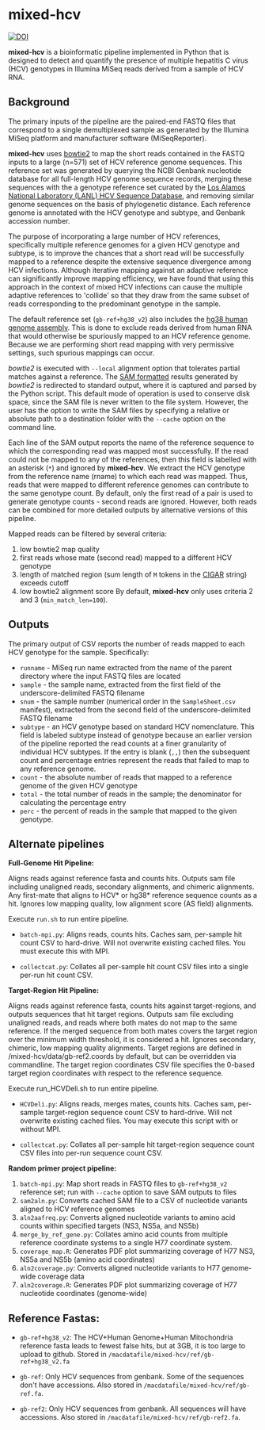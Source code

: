 mixed-hcv
=========
[![DOI](https://zenodo.org/badge/29322913.svg)](https://zenodo.org/badge/latestdoi/29322913)

**mixed-hcv** is a bioinformatic pipeline implemented in Python that is designed to detect and quantify the presence of multiple hepatitis C virus (HCV) genotypes in Illumina MiSeq reads derived from a sample of HCV RNA.

## Background
The primary inputs of the pipeline are the paired-end FASTQ files that correspond to a single demultiplexed sample as generated by the Illumina MiSeq platform and manufacturer software (MiSeqReporter).

**mixed-hcv** uses [bowtie2](http://bowtie-bio.sourceforge.net/bowtie2) to map the short reads contained in the FASTQ inputs to a large (n=571) set of HCV reference genome sequences.  This reference set was generated by querying the NCBI Genbank nucleotide database for all full-length HCV genome sequence records, merging these sequences with the a genotype reference set curated by the [Los Alamos National Laboratory (LANL) HCV Sequence Database](http://hcv.lanl.gov), and removing similar genome sequences on the basis of phylogenetic distance.  Each reference genome is annotated with the HCV genotype and subtype, and Genbank accession number.  

The purpose of incorporating a large number of HCV references, specifically multiple reference genomes for a given HCV genotype and subtype, is to improve the chances that a short read will be successfully mapped to a reference despite the extensive sequence divergence among HCV infections.  Although iterative mapping against an adaptive reference can significantly improve mapping efficiency, we have found that using this approach in the context of mixed HCV infections can cause the multiple adaptive references to 'collide' so that they draw from the same subset of reads corresponding to the predominant genotype in the sample.  

The default reference set (`gb-ref+hg38_v2`) also includes the [hg38 human genome assembly](https://genome.ucsc.edu/cgi-bin/hgGateway?db=hg38).  This is done to exclude reads derived from human RNA that would otherwise be spuriously mapped to an HCV reference genome.  Because we are performing short read mapping with very permissive settings, such spurious mappings can occur.

*bowtie2* is executed with `--local` alignment option that tolerates partial matches against a reference.  The [SAM formatted](http://www.ncbi.nlm.nih.gov/pmc/articles/PMC2723002/) results generated by *bowtie2* is redirected to standard output, where it is captured and parsed by the Python script.  This default mode of operation is used to conserve disk space, since the SAM file is never written to the file system.  However, the user has the option to write the SAM files by specifying a relative or absolute path to a destination folder with the `--cache` option on the command line.  

Each line of the SAM output reports the name of the reference sequence to which the corresponding read was mapped most successfully.  If the read could not be mapped to any of the references, then this field is labelled with an asterisk (`*`) and ignored by **mixed-hcv**.  We extract the HCV genotype from the reference name (rname) to which each read was mapped.  Thus, reads that were mapped to different reference genomes can contribute to the same genotype count.  By default, only the first read of a pair is used to generate genotype counts - second reads are ignored.  However, both reads can be combined for more detailed outputs by alternative versions of this pipeline.

Mapped reads can be filtered by several criteria:
1. low bowtie2 map quality
2. first reads whose mate (second read) mapped to a different HCV genotype
3. length of matched region (sum length of `M` tokens in the [CIGAR](https://samtools.github.io/hts-specs/SAMv1.pdf) string) exceeds cutoff
4. low bowtie2 alignment score
By default, **mixed-hcv** only uses criteria 2 and 3 (`min_match_len=100`).


## Outputs

The primary output of CSV reports the number of reads mapped to each HCV genotype for the sample.  Specifically:
* `runname` - MiSeq run name extracted from the name of the parent directory where the input FASTQ files are located
* `sample` - the sample name, extracted from the first field of the underscore-delimited FASTQ filename
* `snum` - the sample number (numerical order in the `SampleSheet.csv` manifest), extracted from the second field of the underscore-delimited FASTQ filename
* `subtype` - an HCV genotype based on standard HCV nomenclature.  This field is labeled subtype instead of genotype because an earlier version of the pipeline reported the read counts at a finer granularity of individual HCV subtypes.  If the entry is blank (`,,`) then the subsequent count and percentage entries represent the reads that failed to map to any reference genome.
* `count` - the absolute number of reads that mapped to a reference genome of the given HCV genotype
* `total` - the total number of reads in the sample; the denominator for calculating the percentage entry
* `perc` - the percent of reads in the sample that mapped to the given genotype.


## Alternate pipelines

**Full-Genome Hit Pipeline:**

Aligns reads against reference fasta and counts hits.  Outputs sam file including unaligned reads, secondary alignments, and chimeric alignments.  Any first-mate that aligns to HCV\* or hg38\* reference sequence counts as a hit.  Ignores low mapping quality, low alignment score (AS field) alignments.

Execute `run.sh` to run entire pipeline.

* `batch-mpi.py`:  Aligns reads, counts hits.  Caches sam, per-sample hit count CSV to hard-drive.  Will not overwrite existing cached files.  You must execute this with MPI.
  
* `collectcat.py`:  Collates all per-sample hit count CSV files into a single per-run hit count CSV.


**Target-Region Hit Pipeline:**

Aligns reads against reference fasta, counts hits against target-regions, and outputs sequences that hit target regions.  Outputs sam file excluding unaligned reads, and reads where both mates do not map to the same reference.  If the merged sequence from both mates covers the target region over the minimum width threshold, it is considered a hit.  Ignores secondary, chimeric, low mapping quality alignments.  Target regions are defined in /mixed-hcv/data/gb-ref2.coords by default, but can be overridden via commandline.  The target region coordinates CSV file specifies the 0-based target region coordinates with respect to the reference sequence.

Execute run_HCVDeli.sh to run entire pipeline.

* `HCVDeli.py`:  Aligns reads, merges mates, counts hits.  Caches sam, per-sample target-region sequence count CSV to hard-drive.  Will not overwrite existing cached files. You may execute this script with or without MPI.
  
* `collectcat.py`:  Collates all per-sample hit target-region sequence count CSV files into per-run sequence count CSV.

**Random primer project pipeline:**

1. `batch-mpi.py`: Map short reads in FASTQ files to `gb-ref+hg38_v2` reference set; run with `--cache` option to save SAM outputs to files
2. `sam2aln.py`: Converts cached SAM file to a CSV of nucleotide variants aligned to HCV reference genomes
3. `aln2aafreq.py`: Converts aligned nucleotide variants to amino acid counts within specified targets (NS3, NS5a, and NS5b)
4. `merge_by_ref_gene.py`: Collates amino acid counts from multiple reference coordinate systems to a single H77 coordinate system.
5. `coverage_map.R`: Generates PDF plot summarizing coverage of H77 NS3, NS5a and NS5b (amino acid coordinates)
6. `aln2coverage.py`: Converts aligned nucleotide variants to H77 genome-wide coverage data
7. `aln2coverage.R`: Generates PDF plot summarizing coverage of H77 nucleotide coordinates (genome-wide)


## Reference Fastas:

- `gb-ref+hg38_v2`: The HCV+Human Genome+Human Mitochondria reference fasta leads to fewest false hits, but at 3GB, it is too large to upload to github.  Stored in `/macdatafile/mixed-hcv/ref/gb-ref+hg38_v2.fa`

- `gb-ref`: Only HCV sequences from genbank.  Some of the sequences don't have accessions.  Also stored in `/macdatafile/mixed-hcv/ref/gb-ref.fa`.

- `gb-ref2`:  Only HCV sequences from genbank.  All sequences will have accessions.  Also stored in `/macdatafile/mixed-hcv/ref/gb-ref2.fa`.


  
